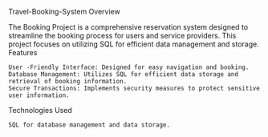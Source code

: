 Travel-Booking-System
Overview

The Booking Project is a comprehensive reservation system designed to streamline the booking process for users and service providers. This project focuses on utilizing SQL for efficient data management and storage.
Features

    User -Friendly Interface: Designed for easy navigation and booking.
    Database Management: Utilizes SQL for efficient data storage and retrieval of booking information.
    Secure Transactions: Implements security measures to protect sensitive user information.

Technologies Used

    SQL for database management and data storage.
